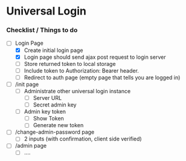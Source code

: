 # Universal Login
### Checklist / Things to do
- [ ] Login Page
  - [x] Create initial login page
  - [x] Login page should send ajax post request to login server
  - [ ] Store returned token to local storage
  - [ ] Include token to Authorization: Bearer header.
  - [ ] Redirect to auth page (empty page that tells you are logged in)
- [ ] /init page
  - [ ] Administrate other universal login instance
    - [ ] Server URL
    - [ ] Secret admin key
  - [ ] Admin key token
    - [ ] Show Token
    - [ ] Generate new token
- [ ] /change-admin-password page
  - [ ] 2 inputs (with confirmation, client side verified)
- [ ] /admin page
  - [ ] ....